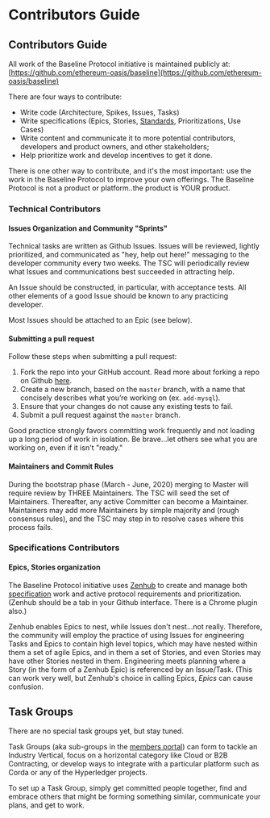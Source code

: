 # Contributors Guide

## Contributors Guide

All work of the Baseline Protocol initiative is maintained publicly at: [https://github.com/ethereum-oasis/baseline](https://github.com/ethereum-oasis/baseline)

There are four ways to contribute: 

* Write code \(Architecture, Spikes, Issues, Tasks\) 
* Write specifications \(Epics, Stories, [Standards](../baseline-protocol/standards/), Prioritizations, Use Cases\)
* Write content and communicate it to more potential contributors, developers and product owners, and other stakeholders;
* Help prioritize work and develop incentives to get it done. 

There is one other way to contribute, and it's the most important: use the work in the Baseline Protocol to improve your own offerings. The Baseline Protocol is not a product or platform..the product is YOUR product. 

### Technical Contributors

#### Issues Organization and Community "Sprints"

Technical tasks are written as Github Issues. Issues will be reviewed, lightly prioritized, and communicated as "hey, help out here!" messaging to the developer community every two weeks. The TSC will periodically review what Issues and communications best succeeded in attracting help.

An Issue should be constructed, in particular, with acceptance tests. All other elements of a good Issue should be known to any practicing developer. 

Most Issues should be attached to an Epic \(see below\).

#### Submitting a pull request

Follow these steps when submitting a pull request:

1. Fork the repo into your GitHub account. Read more about forking a repo on Github [here](https://help.github.com/articles/fork-a-repo/).
2. Create a new branch, based on the `master` branch, with a name that concisely describes what you’re working on \(ex. `add-mysql`\).
3. Ensure that your changes do not cause any existing tests to fail.
4. Submit a pull request against the `master` branch.

Good practice strongly favors committing work frequently and not loading up a long period of work in isolation. Be brave...let others see what you are working on, even if it isn't "ready."

#### Maintainers and Commit Rules

During the bootstrap phase \(March - June, 2020\) merging to Master will require review by THREE Maintainers. The TSC will seed the set of Maintainers. Thereafter, any active Committer can become a Maintainer. Maintainers may add more Maintainers by simple majority and \(rough consensus rules\), and the TSC may step in to resolve cases where this process fails. 

### Specifications Contributors

#### Epics, Stories organization

The Baseline Protocol initiative uses [Zenhub](https://github.com/ethereum-oasis/baseline/tree/master/radish34/ui#workspaces/baseline-5e713dc4f555144d9d6d17f6/board?repos=239590893) to create and manage both [specification](https://github.com/ethereum-oasis/baseline/tree/master/radish34/ui#workspaces/baseline-5e713dc4f555144d9d6d17f6/roadmap?repos=239590893) work and active protocol requirements and prioritization. \(Zenhub should be a tab in your Github interface. There is a Chrome plugin also.\)

Zenhub enables Epics to nest, while Issues don't nest...not really.  Therefore, the community will employ the practice of using Issues for engineering Tasks and Epics to contain high level topics, which may have nested within them a set of agile Epics, and in them a set of Stories, and even Stories may have other Stories nested in them.  Engineering meets planning where a Story \(in the form of a Zenhub Epic\) is referenced by an Issue/Task. \(This can work very well, but Zenhub's choice in calling Epics, _Epics_ can cause confusion.

## Task Groups

There are no special task groups yet, but stay tuned. 

Task Groups \(aka sub-groups in the [members portal](https://lists.oasis-open-projects.org/g/baseline/subgroups)\) can form to tackle an Industry Vertical, focus on a horizontal category like Cloud or B2B Contracting, or develop ways to integrate with a particular platform such as Corda or any of the Hyperledger projects. 

To set up a Task Group, simply get committed people together, find and embrace others that might be forming something similar, communicate your plans, and get to work.

